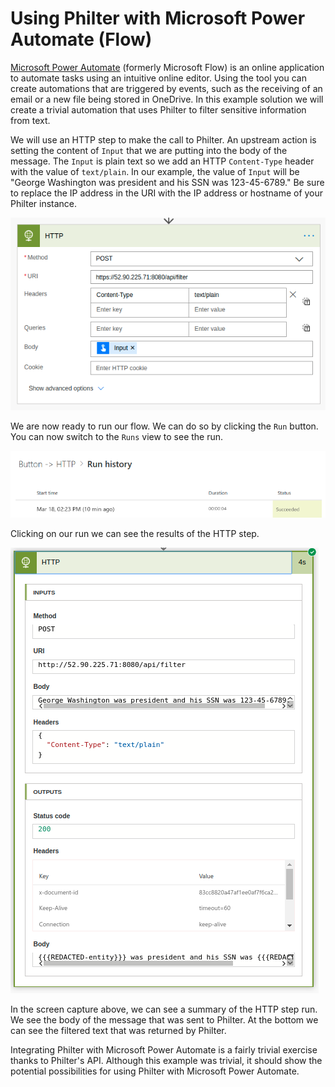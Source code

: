 # Using Philter with Microsoft Power Automate (Flow)

[Microsoft Power Automate](https://flow.microsoft.com/en-us/) (formerly Microsoft Flow) is an online application to automate tasks using an intuitive online editor. Using the tool you can create automations that are triggered by events, such as the receiving of an email or a new file being stored in OneDrive. In this example solution we will create a trivial automation that uses Philter to filter sensitive information from text.

We will use an HTTP step to make the call to Philter. An upstream action is setting the content of `Input` that we are putting into the body of the message. The `Input` is plain text so we add an HTTP `Content-Type` header with the value of `text/plain`. In our example, the value of `Input` will be "George Washington was president and his SSN was 123-45-6789." Be sure to replace the IP address in the URI with the IP address or hostname of your Philter instance.

![Configuration of the HTTP action.](../img/http-action.png)

We are now ready to run our flow. We can do so by clicking the `Run` button. You can now switch to the `Runs` view to see the run.

![](../img/runs.png)

Clicking on our run we can see the results of the HTTP step.

![Run status of the HTTP step.](../img/output.png)

In the screen capture above, we can see a summary of the HTTP step run. We see the body of the message that was sent to Philter. At the bottom we can see the filtered text that was returned by Philter.

Integrating Philter with Microsoft Power Automate is a fairly trivial exercise thanks to Philter's API. Although this example was trivial, it should show the potential possibilities for using Philter with Microsoft Power Automate.

